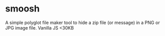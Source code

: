 # smoosh
A simple polyglot file maker tool to hide a zip file (or message) in a PNG or JPG image file. Vanilla JS &lt;30KB
